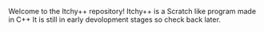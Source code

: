 Welcome to the Itchy++ repository!
Itchy++ is a Scratch like program made in C++
It is still in early devolopment stages so check back later.
